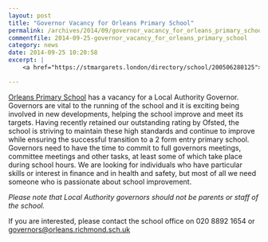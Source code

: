 ```yaml
---
layout: post
title: "Governor Vacancy for Orleans Primary School"
permalink: /archives/2014/09/governor_vacancy_for_orleans_primary_school.html
commentfile: 2014-09-25-governor_vacancy_for_orleans_primary_school
category: news
date: 2014-09-25 10:20:58
excerpt: |
    <a href="https://stmargarets.london/directory/school/200506280125">Orleans Primary School</a> has a vacancy for a Local Authority Governor. Governors are vital to the running of the school and it is exciting being involved in new developments, helping the school improve and meet its targets. Having recently retained our outstanding rating by Ofsted, the school is striving to maintain these high standards and continue to improve while ensuring the successful transition to a 2 form entry primary school. Governors need to have the time to commit to full governors meetings, committee meetings and other tasks, at least some of which take place during school hours. We are looking for individuals who have particular skills or interest in finance and in health and safety, but most of all we need someone who is passionate about school improvement. 

---
```


[Orleans Primary School](https://stmargarets.london/directory/school/200506280125) has a vacancy for a Local Authority Governor. Governors are vital to the running of the school and it is exciting being involved in new developments, helping the school improve and meet its targets. Having recently retained our outstanding rating by Ofsted, the school is striving to maintain these high standards and continue to improve while ensuring the successful transition to a 2 form entry primary school. Governors need to have the time to commit to full governors meetings, committee meetings and other tasks, at least some of which take place during school hours. We are looking for individuals who have particular skills or interest in finance and in health and safety, but most of all we need someone who is passionate about school improvement.

*Please note that Local Authority governors should not be parents or staff of the school.*

If you are interested, please contact the school office on 020 8892 1654 or governors@orleans.richmond.sch.uk
